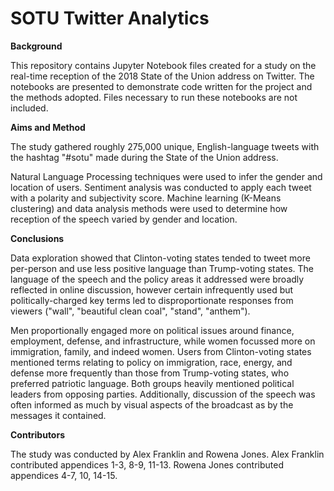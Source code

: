 # SOTU Twitter Analytics

**Background**

This repository contains Jupyter Notebook files created for a study on the real-time reception of the 2018 State of the Union address on Twitter. The notebooks are presented to demonstrate code written for the project and the methods adopted. Files necessary to run these notebooks are not included.

**Aims and Method**

The study gathered roughly 275,000 unique, English-language tweets with the hashtag "#sotu" made during the State of the Union address. 

Natural Language Processing techniques were used to infer the gender and location of users. Sentiment analysis was conducted to apply each tweet with a polarity and subjectivity score. Machine learning (K-Means clustering) and data analysis methods were used to determine how reception of the speech varied by gender and location.

**Conclusions**

Data exploration showed that Clinton-voting states tended to tweet more per-person and use less positive language than Trump-voting states. The language of the speech and the policy areas it addressed were broadly reflected in online discussion, however certain infrequently used but politically-charged key terms led to disproportionate responses from viewers ("wall", "beautiful clean coal", "stand", "anthem"). 

Men proportionally engaged more on political issues around finance, employment, defense, and infrastructure, while women focussed more on immigration, family, and indeed women. Users from Clinton-voting states mentioned terms relating to policy on immigration, race, energy, and defense more frequently than those from Trump-voting states, who preferred patriotic language. Both groups heavily mentioned political leaders from opposing parties. Additionally, discussion of the speech was often informed as much by visual aspects of the broadcast as by the messages it contained.

**Contributors**

The study was conducted by Alex Franklin and Rowena Jones. Alex Franklin contributed appendices 1-3, 8-9, 11-13. Rowena Jones contributed appendices 4-7, 10, 14-15. 
